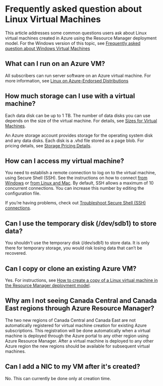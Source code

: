 <properties
	pageTitle="FAQ for Linux VMs | Microsoft Azure"
	description="Provides answers to some of the common questions about Linux virtual machines created with the Resource Manager model."
	services="virtual-machines-linux"
	documentationCenter=""
	authors="cynthn"
	manager="timlt"
	editor=""
	tags="azure-resource-management"/>

<tags
	ms.service="virtual-machines-linux"
	ms.workload="infrastructure-services"
	ms.tgt_pltfrm="vm-linux"
	ms.devlang="na"
	ms.topic="article"
	ms.date="05/16/2016"
	ms.author="cynthn"/>

# Frequently asked question about Linux Virtual Machines 


This article addresses some common questions users ask about Linux virtual machines created in Azure using the Resource Manager deployment model. For the Windows version of this topic, see [Frequently asked question about Windows Virtual Machines](virtual-machines-windows-faq.md)

## What can I run on an Azure VM?

All subscribers can run server software on an Azure virtual machine. For more information, see [Linux on Azure-Endorsed Distributions](virtual-machines-linux-endorsed-distros.md)


## How much storage can I use with a virtual machine?

Each data disk can be up to 1 TB. The number of data disks you can use depends on the size of the virtual machine. For details, see [Sizes for Virtual Machines](virtual-machines-linux-sizes.md).

An Azure storage account provides storage for the operating system disk and any data disks. Each disk is a .vhd file stored as a page blob. For pricing details, see [Storage Pricing Details](https://azure.microsoft.com/pricing/details/storage/).



## How can I access my virtual machine?

You need to establish a remote connection to log on to the virtual machine, using Secure Shell (SSH). See the instructions on how to connect [from Windows](virtual-machines-linux-ssh-from-windows.md) or 
[from Linux and Mac](virtual-machines-linux-ssh-from-linux.md). By default, SSH allows a maximum of 10 concurrent connections. You can increase this number by editing the configuration file.


If you’re having problems, check out [Troubleshoot Secure Shell (SSH) connections](virtual-machines-linux-troubleshoot-ssh-connection.md).

## Can I use the temporary disk (/dev/sdb1) to store data?

You shouldn’t use the temporary disk (/dev/sdb1) to store data. It is only there for temporary storage, you would risk losing data that can’t be recovered. 

## Can I copy or clone an existing Azure VM?

Yes. For instructions, see [How to create a copy of a Linux virtual machine in the Resource Manager deployment model](virtual-machines-linux-specialized-image.md).

## Why am I not seeing Canada Central and Canada East regions through Azure Resource Manager?

The two new regions of Canada Central and Canada East are not automatically registered for virtual machine creation for existing Azure subscriptions. This registration will be done automatically when a virtual machine is deployed through the Azure portal to any other region using Azure Resource Manager. After a virtual machine is deployed to any other Azure region the new regions should be available for subsequent virtual machines.

## Can I add a NIC to my VM after it's created?

No. This can currently be done only at creation time.

